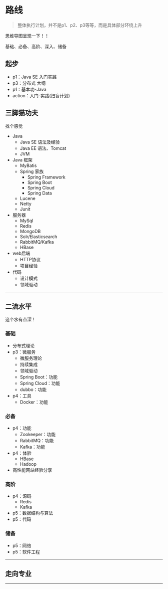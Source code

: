 #   路线

>   整体执行计划，并不是p1、p2、p3等等，而是具体部分环绕上升

思维导图呈现一下！！

基础、必备、高阶、深入、储备

##  起步
-   p1：Java SE 入门实践
-   p3：分布式 大纲
-   p1：基本功-Java
-   action：入门-实践(扫盲计划)

##  三脚猫功夫

找个感觉

-   Java
    -   Java SE 语法及经验
    -   Java EE 语法、Tomcat
    -   JVM
-   Java 框架
    -   MyBatis
    -   Spring 家族
        -   Spring Framework
        -   Spring Boot
        -   Spring Cloud
        -   Spring Data
    -   Lucene
    -   Netty
    -   Junit
-   服务器
    -   MySql
    -   Redis
    -   MongoDB
    -   Solr/Elasticsearch
    -   RabbitMQ/Kafka
    -   HBase
-   web后端
    -   HTTP协议
    -   项目经验
-   代码
    -   设计模式
    -   领域驱动

----

##  二流水平

这个水有点深！


### 基础
-   分布式理论
-   p3：微服务
    -   微服务理论
    -   持续集成
    -   领域驱动
    -   Spring Boot：功能
    -   Spring Cloud：功能
    -   dubbo：功能
-   p4：工具
    -   Docker：功能


### 必备
-   p4：功能
    -   Zookeeper：功能
    -   RabbitMQ：功能
    -   Kafka：功能
-   p4：体验
    -   HBase
    -   Hadoop
-   高性能网站经验分享


### 高阶
-   p4：源码
    -   Redis
    -   Kafka
-   p5：数据结构与算法
-   p5：代码

### 储备
-   p5：网络
-   p5：软件工程

----

##  走向专业


----